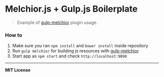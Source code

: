 # Melchior.js + Gulp.js Boilerplate

> Example of [gulp-melchior](https://github.com/dnbard/gulp-melchior) plugin usage.

### How to

1. Make sure you ran `npm install` and `bower install` inside repository
2. Run `gulp melchior` for building js resources with [gulp-melchior](https://github.com/dnbard/gulp-melchior)
3. Start app as `npm start` and check `http://localhost:9090`

---

**MIT License**
